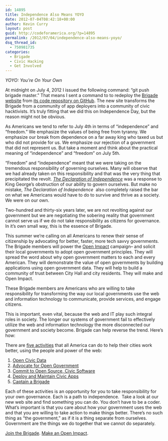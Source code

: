 ```yaml
---
id: 14895
title: Independence Also Means YOYO
date: 2012-07-04T08:42:18+00:00
author: Kevin Curry
layout: post
guid: http://codeforamerica.org/?p=14895
permalink: /2012/07/04/independence-also-means-yoyo/
dsq_thread_id:
  - 750981735
categories:
  - Brigade
  - Civic Hacking
  - Get Involved
---
```

_YOYO: You&#8217;re On Your Own_

At midnight on July 4, 2012 I issued the following command: &#8220;git push brigade master.&#8221; That means I sent a command to to redeploy the [Brigade website](http://brigade.codeforamerica.org/ "Brigade home") from [its code repository on GitHub](https://github.com/codeforamerica/brigade "Brigade on GitHub"). The new site transforms the Brigade from a community of app deployers into a community of civic hacktivists. It&#8217;s truly fitting that we did this on Independence Day, but the reason might not be obvious.

As Americans we tend to refer to July 4th in terms of &#8220;independence&#8221; and &#8220;freedom.&#8221; We emphasize the values of being free from tyranny. We emphasize our break from dependence on a far away king who taxed us but who did not provide for us. We emphasize our rejection of a government that did not represent us. But take a moment and think about the practical meaning of &#8220;independence&#8221; and &#8220;freedom&#8221; on July 5th.

&#8220;Freedom&#8221; and &#8220;independence&#8221; meant that we were taking on the tremendous responsibility of governing ourselves. Many will observe that we had already taken on this responsibility and that was the very thing that precipitated the revolt. _[The Declaration of Independence](http://www.archives.gov/exhibits/charters/declaration.html/ "National Archives page for The Declaration of Independence")_ was a response to King George&#8217;s obstruction of our ability to govern ourselves. But make no mistake, _The Declaration of Independence_  also completely raised the bar on what we Americans would have to do to survive and thrive as a society. We were on our own.

Two-hundred and thirty-six years later, we are not revolting against our government but we are negotiating the sobering reality that government cannot serve us if we do not take responsibility as citizens for governance. In it&#8217;s own small way, this is the essence of Brigade.

This summer we&#8217;re calling on all Americans to renew their sense of citizenship by advocating for better, faster, more tech savvy governments. The Brigade members will power the <a href="http://openimpact.us" target="_blank">Open Impact</a> campaign&#8211; and solicit their local governments to adopt open government principles. They will spread the word about why open government matters to each and every American. They will demonstrate the value of open governments by building applications using open government data. They will help to build a community of trust between City Hall and city residents. They will make and Open Impact.

These Brigade members are Americans who are willing to take responsibility for transforming the way our local governments use the web and information technology to communicate, provide services, and engage citizens.

This is important, even vital, because the web and IT play such integral roles in society. The longer our systems of government fail to effectively utilize the web and information technology the more disconnected our government and society become. Brigade can help reverse the trend. Here&#8217;s how:

There are [five activities](http://brigade.codeforamerica.org/pages/activities "Brigade Activities page") that all America can do to help their cities work better, using the people and power of the web:

  1. [Open Civic Data](http://brigade.codeforamerica.org/pages/opendata "Brigade open data activity page")
  2. [Advocate for Open Government](http://brigade.codeforamerica.org/pages/ogi "Brigade open government activity")
  3. [Commit to Open Source, Civic Software](http://brigade.codeforamerica.org/pages/opensource "Brigade open source activity page")
  4. [Deploy and Maintain Civic Apps](http://brigade.codeforamerica.org/pages/apps "Brigade apps activity page")
  5. [Captain a Brigade](http://brigade.codeforamerica.org/pages/captain "Brigade captain activity page")

Each of these activities is an opportunity for you to take responsibility for your own governance. Each is a path to independence.  Take a look at our new web site and find something you can do. You don&#8217;t have to be a coder. What&#8217;s important is that you care about how your government uses the web and that you are willing to take action to make things better. There&#8217;s no such thing as &#8220;the government,&#8221; as if it is a thing separate from ourselves. Government are the things we do together that we cannot do separately.

[Join the Brigade](http://brigade.codeforamerica.org "Brigade home"). <a href="http://brigade.codeforamerica.org/pages/openimpact" target="_blank">Make an Open Impact</a>.